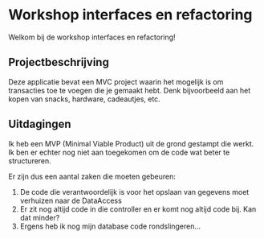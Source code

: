 # Workshop interfaces en refactoring

Welkom bij de workshop interfaces en refactoring!

## Projectbeschrijving

Deze applicatie bevat een MVC project waarin het mogelijk is om transacties toe te voegen die je gemaakt hebt. Denk bijvoorbeeld aan het kopen van snacks, hardware, cadeautjes, etc.

## Uitdagingen

Ik heb een MVP (Minimal Viable Product) uit de grond gestampt die werkt. 
Ik ben er echter nog niet aan toegekomen om de code wat beter te structureren. 

Er zijn dus een aantal zaken die moeten gebeuren:
1. De code die verantwoordelijk is voor het opslaan van gegevens moet verhuizen naar de DataAccess
2. Er zit nog altijd code in die controller en er komt nog altijd code bij. Kan dat minder?
3. Ergens heb ik nog mijn database code rondslingeren... 



